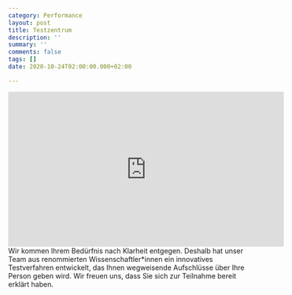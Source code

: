 ```yaml
---
category: Performance
layout: post
title: Testzentrum
description: ''
summary: ''
comments: false
tags: []
date: 2020-10-24T02:00:00.000+02:00

---
```

<iframe width="560" height="315" src="https://www.youtube.com/embed/zzZCgC6oa80" frameborder="0" allow="accelerometer; autoplay; clipboard-write; encrypted-media; gyroscope; picture-in-picture" allowfullscreen></iframe>
Wir kommen Ihrem Bedürfnis nach Klarheit entgegen. Deshalb hat unser Team aus renommierten Wissenschaftler*innen ein innovatives Testverfahren entwickelt, das Ihnen wegweisende Aufschlüsse über Ihre Person geben wird. Wir freuen uns, dass Sie sich zur Teilnahme bereit erklärt haben.